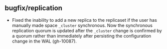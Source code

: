 ## bugfix/replication

* Fixed the inability to add a new replica to the replicaset if the user has
  manually made space `_cluster` synchronous. Now the synchronous replication
  quorum is updated after the `_cluster` change is confirmed by a quorum rather
  than immediately after persisting the configuration change in the WAL
  (gh-10087).
